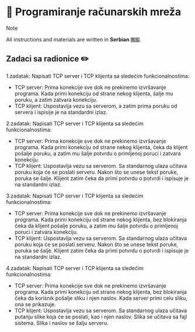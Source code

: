 # 🛜 Programiranje računarskih mreža

> [!NOTE]
> All instructions and materials are written in **Serbian 🇷🇸**.

## Zadaci sa radionice ✏️

1.zadatak: Napisati TCP server i TCP klijenta sa sledećim funkcionalnostima:
 - TCP server: Prima konekcije sve dok ne prekinemo izvršavanje programa. Kada primi konekciju od strane nekog klijenta, šalje mu poruku, a zatim zatvara konekciju.
 - TCP klijent: Uspostavlja vezu sa serverom, a zatim prima poruku od servera i ispisije je na standardni izlaz.
 
2.zadatak: Napisati TCP server i TCP klijenta sa sledećim funkcionalnostima:
 - TCP server: Prima konekcije sve dok ne prekinemo izvršavanje programa. Kada primi konekciju od strane nekog klijenta, čeka da klijent pošalje poruku, a zatim mu šalje potvrdu o primljenoj poruci i zatvara konekciju.
 - TCP klijent: Uspostavlja vezu sa serverom. Sa standarnog ulaza učitava poruku koja će se poslati serveru. Nakon što se unese tekst poruke, poruka se šalje. Klijent zatim čeka da primi potvrdu o potvrdi i ispisuje je na standardni izlaz.

3.zadatak: Napisati TCP server i TCP klijenta sa sledećim funkcionalnostima:
 - TCP server: Prima konekcije sve dok ne prekinemo izvršavanje programa. Kada primi konekciju od strane nekog klijenta, bez blokiranja čeka da klijent pošalje poruku, a zatim mu šalje potvrdu o primljenoj poruci i zatvara konekciju.
 - TCP klijent: Uspostavlja vezu sa serverom. Sa standarnog ulaza učitava poruku koja će se poslati serveru. Nakon što se unese tekst poruke, poruka se šalje. Klijent zatim čeka da primi potvrdu o potvrdi i ispisuje je na standardni izlaz.
 
4.zadatak: Napisati TCP server i TCP klijenta sa sledećim funkcionalnostima:
 - TCP server: Prima konekcije sve dok ne prekinemo izvršavanje programa. Kada primi konekciju od strane nekog klijenta, bez blokiranja čeka da korisnik pošalje sliku i njen naslov. Kada server primi celu sliku, ona se prikazuje.
 - TCP klijent: Uspostavlja vezu sa serverom. Sa standarnog ulaza učitava putanju slike koja će se poslati, kao i njen naslov. Slika se učitava sa fajl sistema. Slika i naslov se šalju serveru.
